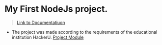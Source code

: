 # My First NodeJs project.

> [Link to Documentatiuon](https://www.linkedin.com/mynetwork/)

* The project was made according to the requirements of the educational institution HackerU.
  [Project Module](./public/pdf/ProjectModule.pdf)

